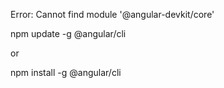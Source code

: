 

Error: Cannot find module '@angular-devkit/core'

npm update -g @angular/cli

or

npm install -g @angular/cli